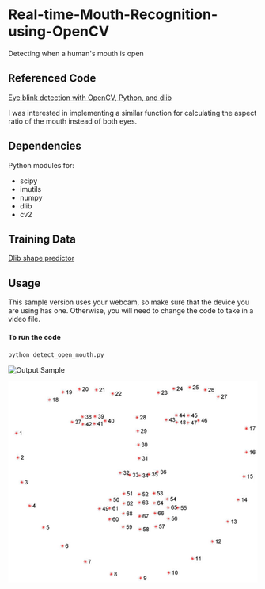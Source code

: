 # Real-time-Mouth-Recognition-using-OpenCV
Detecting when a human's mouth is open

## Referenced Code

[Eye blink detection with OpenCV, Python, and dlib](https://pyimagesearch.com/2017/04/24/eye-blink-detection-opencv-python-dlib/)

I was interested in implementing a similar function for calculating the aspect ratio of the mouth instead of both eyes. 

## Dependencies
Python modules for:
* scipy
* imutils
* numpy
* dlib
* cv2

## Training Data

[Dlib shape predictor](https://github.com/tzutalin/dlib-android/blob/master/data/shape_predictor_68_face_landmarks.dat)

## Usage
This sample version uses your webcam, so make sure that the device you are using has one.  Otherwise, you will need to change the code to take in a video file.

#### To run the code
```bash
python detect_open_mouth.py
```


![Output Sample]()

![Facial Landmarks](https://github.com/0xSynapse/Real-time-Mouth-Recognition-using-OpenCV/blob/main/facial_landmarks_68markup-768x619.jpg)



